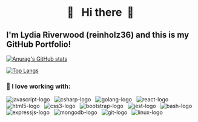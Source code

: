 <h1 align="center"> 👋 &nbsp; Hi there &nbsp;👋&nbsp; </h1>
<h2> I'm Lydia Riverwood (reinholz36) and this is my GitHub Portfolio!</h2>

[![Anurag's GitHub stats](https://github-readme-stats.vercel.app/api?username=reinholz36&show_icons=true&theme=nord)](https://github.com/reinholz36/)

[![Top Langs](https://github-readme-stats.vercel.app/api/top-langs/?username=reinholz36&layout=compact&theme=nord)](https://github.com/reinholz36/)
<br />

### 🔭 I love working with:
<p>
  <img src="https://img.shields.io/badge/JavaScript-F7DF1E?style=for-the-badge&logo=javascript&logoColor=black" alt="javascript-logo" />
  &nbsp;
  <img src="https://raster.shields.io/badge/CSharp-1212CC?logo=c-sharp&logoColor=white&style=for-the-badge" alt="csharp-logo" />
  &nbsp;
  <img src="https://img.shields.io/badge/go%20-%2300add8.svg?&style=for-the-badge&logo=go&logoColor=white" alt="golang-logo" />
  &nbsp;
  <img src="https://img.shields.io/badge/React-20232A?style=for-the-badge&logo=react&logoColor=61DAFB" alt="react-logo" />
  &nbsp;
  <img src="https://img.shields.io/badge/html5%20-%23e34f26.svg?&style=for-the-badge&logo=html5&logoColor=white" alt="html5-logo" />
  &nbsp;
  <img src="https://img.shields.io/badge/CSS3-1572B6?&style=for-the-badge&logo=css3&logoColor=white" alt="css3-logo" />
  &nbsp;
  <img src="https://img.shields.io/badge/Bootstrap-563D7C?style=for-the-badge&logo=bootstrap&logoColor=white" alt="bootstrap-logo" />
  &nbsp;
  <img src="https://img.shields.io/badge/jest%20-%23c21325.svg?&style=for-the-badge&logo=jest&logoColor=white" alt="jest-logo" />
  &nbsp;
  <img src="https://raster.shields.io/badge/Bash-4040DD?logo=Shell&logoColor=white&style=for-the-badge" alt="bash-logo" />
  &nbsp;
  <img src="https://raster.shields.io/badge/ExpressJS-782278?logo=express&logoColor=white&style=for-the-badge" alt="expressjs-logo" />
  &nbsp;
  <img src="https://raster.shields.io/badge/MongoDB-119911?logo=mongodb&logoColor=white&style=for-the-badge" alt="mongodb-logo" />
  &nbsp;
  <img src="https://raster.shields.io/badge/Git-DD8855?logo=git&logoColor=white&style=for-the-badge" alt="git-logo" />
  &nbsp;
  <img src="https://raster.shields.io/badge/Linux-8899aa?logo=linux&logoColor=white&style=for-the-badge" alt="linux-logo" />
  &nbsp;
</p>


<!--
**reinholz36/reinholz36** is a ✨ _special_ ✨ repository because its `README.md` (this file) appears on your GitHub profile.

Here are some ideas to get you started:

- 🔭 I’m currently working on ...
- 🌱 I’m currently learning ...
- 👯 I’m looking to collaborate on ...
- 🤔 I’m looking for help with ...
- 💬 Ask me about ...
- 📫 How to reach me: ...
- 😄 Pronouns: ...
- ⚡ Fun fact: ...
-->
